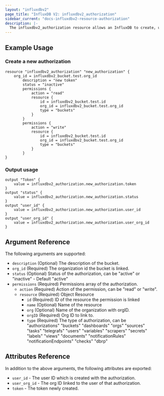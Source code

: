 ```yaml
---
layout: "influxdbv2"
page_title: "InfluxDB V2: influxdbv2_authorization"
sidebar_current: "docs-influxdbv2-resource-authorization"
description: |-
  The influxdbv2_authorization resource allows an InfluxDB to create, update and delete authorizations.
---
```


## Example Usage

### Create a new authorization
```hcl
resource "influxdbv2_authorization" "new_authorization" {
    org_id = influxdbv2_bucket.test.org_id
        description = "new token"
        status = "inactive"
        permissions {
            action = "read"
            resource {
                id = influxdbv2_bucket.test.id
                org_id = influxdbv2_bucket.test.org_id
                type = "buckets"
            }
        }
        permissions {
            action = "write"
            resource {
                id = influxdbv2_bucket.test.id
                org_id = influxdbv2_bucket.test.org_id
                type = "buckets"
            }
        }
}
```

### Output usage
```hcl
output "Token" {
    value = influxdbv2_authorization.new_authorization.token
}
output "status" {
    value = influxdbv2_authorization.new_authorization.status
}
output "user_id" {
    value = influxdbv2_authorization.new_authorization.user_id
}
output "user_org_id" {
    value = influxdbv2_authorization.new_authorization.user_org_id
}
```

## Argument Reference

The following arguments are supported: 

* ``description`` (Optional) The description of the bucket.
* ``org_id`` (Required) The organization id the bucket is linked.
* ``status`` (Optional) Status of the authorization, can be "active" or "inactive" - Default "active"
* ``permissions`` (Required) Permissions array of the authorization.
    * ``action`` (Required) Action of the permission, can be "read" or "write".
    * ``resource`` (Required) Object Resource
        * ``id`` (Required) ID of the resource the permission is linked
        * ``name`` (Optional) Name of the resource 
        * ``org`` (Optional) Name of the organization with orgID.
        * ``orgID`` (Required) Org ID to link to.
        * ``type`` (Required) The type of authorization, can be "authorizations" "buckets" "dashboards" "orgs" "sources" "tasks" "telegrafs" "users" "variables" "scrapers" "secrets" "labels" "views" "documents" "notificationRules" "notificationEndpoints" "checks" "dbrp"

## Attributes Reference

In addition to the above arguments, the following attributes are exported:

* ``user_id`` - The user ID which is created with the authorization.
* ``user_org_id`` - The org ID linked to the user of that authorization.
* ``token`` - The token newly created.
